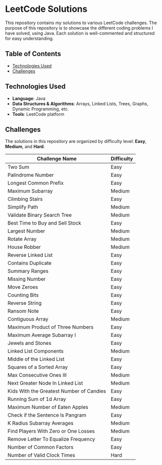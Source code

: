 # LeetCode Solutions

This repository contains my solutions to various LeetCode challenges. The purpose of this repository is to showcase the different coding problems I have solved, using Java. Each solution is well-commented and structured for easy understanding.

## Table of Contents
- [Technologies Used](#technologies-used)
- [Challenges](#challenges)

## Technologies Used

- **Language**: Java
- **Data Structures & Algorithms**: Arrays, Linked Lists, Trees, Graphs, Dynamic Programming, etc.
- **Tools**: LeetCode platform

## Challenges

The solutions in this repository are organized by difficulty level: **Easy**, **Medium**, and **Hard**.

| Challenge Name                           | Difficulty |
|------------------------------------------|------------|
| Two Sum                                  | Easy       |
| Palindrome Number                        | Easy       |
| Longest Common Prefix                    | Easy       |
| Maximum Subarray                         | Medium     |
| Climbing Stairs                          | Easy       |
| Simplify Path                            | Medium     |
| Validate Binary Search Tree              | Medium     |
| Best Time to Buy and Sell Stock          | Easy       |
| Largest Number                           | Medium     |
| Rotate Array                             | Medium     |
| House Robber                             | Medium     |
| Reverse Linked List                      | Easy       |
| Contains Duplicate                       | Easy       |
| Summary Ranges                           | Easy       |
| Missing Number                           | Easy       |
| Move Zeroes                              | Easy       |
| Counting Bits                            | Easy       |
| Reverse String                           | Easy       |
| Ransom Note                              | Easy       |
| Contiguous Array                         | Medium     |
| Maximum Product of Three Numbers         | Easy       |
| Maximum Average Subarray I               | Easy       |
| Jewels and Stones                        | Easy       |
| Linked List Components                   | Medium     |
| Middle of the Linked List                | Easy       |
| Squares of a Sorted Array                | Easy       |
| Max Consecutive Ones III                 | Medium     |
| Next Greater Node In Linked List         | Medium     |
| Kids With the Greatest Number of Candies | Easy       |
| Running Sum of 1d Array                  | Easy       |
| Maximum Number of Eaten Apples           | Medium     |
| Check if the Sentence Is Pangram         | Easy       |
| K Radius Subarray Averages               | Medium     |
| Find Players With Zero or One Losses     | Medium     |
| Remove Letter To Equalize Frequency      | Easy       |
| Number of Common Factors                 | Easy       |
| Number of Valid Clock Times              | Hard       |

